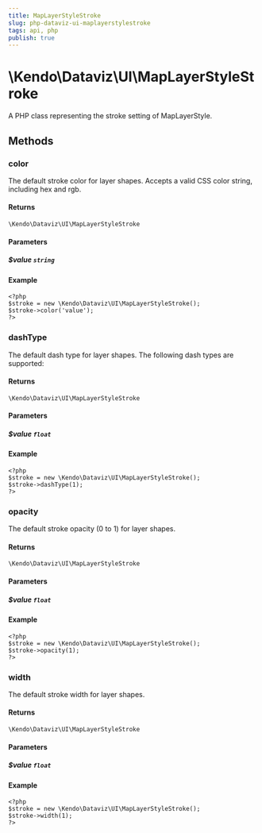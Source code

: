 ```yaml
---
title: MapLayerStyleStroke
slug: php-dataviz-ui-maplayerstylestroke
tags: api, php
publish: true
---
```


# \Kendo\Dataviz\UI\MapLayerStyleStroke

A PHP class representing the stroke setting of MapLayerStyle.


## Methods

### color
The default stroke color for layer shapes.
Accepts a valid CSS color string, including hex and rgb.

#### Returns
`\Kendo\Dataviz\UI\MapLayerStyleStroke`

#### Parameters

##### $value `string`



#### Example 
    <?php
    $stroke = new \Kendo\Dataviz\UI\MapLayerStyleStroke();
    $stroke->color('value');
    ?>

### dashType
The default dash type for layer shapes.
The following dash types are supported:

#### Returns
`\Kendo\Dataviz\UI\MapLayerStyleStroke`

#### Parameters

##### $value `float`



#### Example 
    <?php
    $stroke = new \Kendo\Dataviz\UI\MapLayerStyleStroke();
    $stroke->dashType(1);
    ?>

### opacity
The default stroke opacity (0 to 1) for layer shapes.

#### Returns
`\Kendo\Dataviz\UI\MapLayerStyleStroke`

#### Parameters

##### $value `float`



#### Example 
    <?php
    $stroke = new \Kendo\Dataviz\UI\MapLayerStyleStroke();
    $stroke->opacity(1);
    ?>

### width
The default stroke width for layer shapes.

#### Returns
`\Kendo\Dataviz\UI\MapLayerStyleStroke`

#### Parameters

##### $value `float`



#### Example 
    <?php
    $stroke = new \Kendo\Dataviz\UI\MapLayerStyleStroke();
    $stroke->width(1);
    ?>

 

